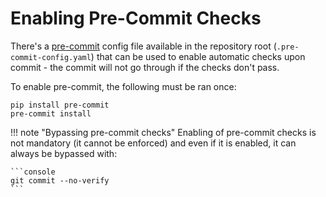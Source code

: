 # Enabling Pre-Commit Checks

There's a [pre-commit](https://pre-commit.com/) config file available in the repository root (`.pre-commit-config.yaml`) that can be used to enable automatic checks upon commit - the commit will not go through if the checks don't pass.

To enable pre-commit, the following must be ran once:

```console
pip install pre-commit
pre-commit install
```

!!! note "Bypassing pre-commit checks"
    Enabling of pre-commit checks is not mandatory (it cannot be enforced) and even if it is enabled, it can always be bypassed with:

    ```console
    git commit --no-verify
    ```
